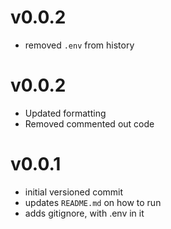 # v0.0.2

- removed `.env` from history

# v0.0.2

- Updated formatting
- Removed commented out code

# v0.0.1

- initial versioned commit
- updates `README.md` on how to run
- adds gitignore, with .env in it
